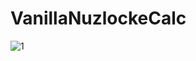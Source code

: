 # VanillaNuzlockeCalc
![1](https://github.com/KinglerChamp/VanillaNuzlockeCalc/assets/130119311/3ff8b4ad-9407-4d8d-8f13-bd66f984b335)
